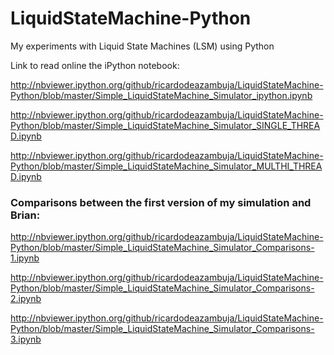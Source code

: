 # LiquidStateMachine-Python
My experiments with Liquid State Machines (LSM) using Python

Link to read online the iPython notebook:

http://nbviewer.ipython.org/github/ricardodeazambuja/LiquidStateMachine-Python/blob/master/Simple_LiquidStateMachine_Simulator_ipython.ipynb

http://nbviewer.ipython.org/github/ricardodeazambuja/LiquidStateMachine-Python/blob/master/Simple_LiquidStateMachine_Simulator_SINGLE_THREAD.ipynb

http://nbviewer.ipython.org/github/ricardodeazambuja/LiquidStateMachine-Python/blob/master/Simple_LiquidStateMachine_Simulator_MULTHI_THREAD.ipynb

### Comparisons between the first version of my simulation and Brian:

http://nbviewer.ipython.org/github/ricardodeazambuja/LiquidStateMachine-Python/blob/master/Simple_LiquidStateMachine_Simulator_Comparisons-1.ipynb

http://nbviewer.ipython.org/github/ricardodeazambuja/LiquidStateMachine-Python/blob/master/Simple_LiquidStateMachine_Simulator_Comparisons-2.ipynb

http://nbviewer.ipython.org/github/ricardodeazambuja/LiquidStateMachine-Python/blob/master/Simple_LiquidStateMachine_Simulator_Comparisons-3.ipynb
